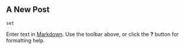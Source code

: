 ## A New Post
	
    set 

Enter text in [Markdown](http://daringfireball.net/projects/markdown/). Use the toolbar above, or click the **?** button for formatting help.
